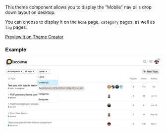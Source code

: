 This theme component allows you to display the "Mobile" nav pills drop down layout on desktop.

You can choose to display it on the `home` page, `category` pages, as well as `tag` pages.

[Preview it on Theme Creator](https://theme-creator.discourse.org/theme/jordan.vidrine/discourse-compact-nav)

### Example
![](screenshots/screenshot.png)